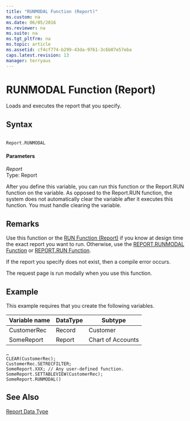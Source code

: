 ```yaml
---
title: "RUNMODAL Function (Report)"
ms.custom: na
ms.date: 06/05/2016
ms.reviewer: na
ms.suite: na
ms.tgt_pltfrm: na
ms.topic: article
ms.assetid: cf4cf774-b299-43da-9761-3c6b07e57eba
caps.latest.revision: 13
manager: terryaus
---
```

# RUNMODAL Function (Report)
Loads and executes the report that you specify.  
  
## Syntax  
  
```  
  
Report.RUNMODAL  
```  
  
#### Parameters  
 *Report*  
 Type: Report  
  
 After you define this variable, you can run this function or the Report.RUN function on the variable. As opposed to the Report.RUN function, the system does not automatically clear the variable after it executes this function. You must handle clearing the variable.  
  
## Remarks  
 Use this function or the [RUN Function \(Report\)](RUN-Function--Report-.md) if you know at design time the exact report you want to run. Otherwise, use the [REPORT.RUNMODAL Function](REPORT.RUNMODAL-Function.md) or [REPORT.RUN Function](REPORT.RUN-Function.md).  
  
 If the report you specify does not exist, then a compile error occurs.  
  
 The request page is run modally when you use this function.  
  
## Example  
 This example requires that you create the following variables.  
  
|Variable name|DataType|Subtype|  
|-------------------|--------------|-------------|  
|CustomerRec|Record|Customer|  
|SomeReport|Report|Chart of Accounts|  
  
```  
…  
CLEAR(CustomerRec);  
CustomerRec.SETRECFILTER;  
SomeReport.XXX; // Any user-defined function.  
SomeReport.SETTABLEVIEW(CustomerRec);  
SomeReport.RUNMODAL()  
```  
  
## See Also  
 [Report Data Type](Report-Data-Type.md)